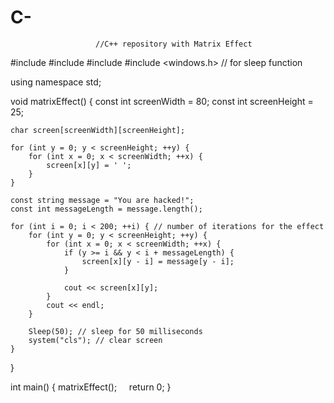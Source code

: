 # C-
                       //C++ repository with Matrix Effect
#include <iostream>
#include <cstdlib>
#include <ctime>
#include <windows.h> // for sleep function

using namespace std;

void matrixEffect() {
    const int screenWidth = 80;
    const int screenHeight = 25;
    
    char screen[screenWidth][screenHeight];
    
    for (int y = 0; y < screenHeight; ++y) {
        for (int x = 0; x < screenWidth; ++x) {
            screen[x][y] = ' ';
        }
    }
    
    const string message = "You are hacked!";
    const int messageLength = message.length();
    
    for (int i = 0; i < 200; ++i) { // number of iterations for the effect
        for (int y = 0; y < screenHeight; ++y) {
            for (int x = 0; x < screenWidth; ++x) {
                if (y >= i && y < i + messageLength) {
                    screen[x][y - i] = message[y - i];
                }
                
                cout << screen[x][y];
            }
            cout << endl;
        }
        
        Sleep(50); // sleep for 50 milliseconds
        system("cls"); // clear screen
    }
}

int main() {
    matrixEffect();
    return 0;
} 
